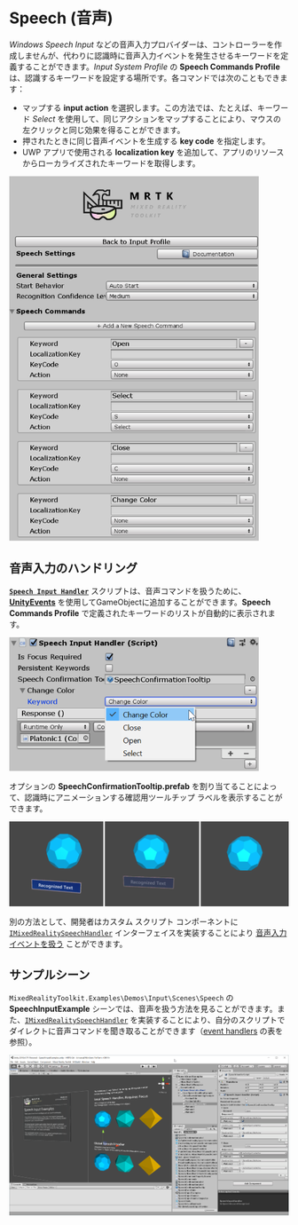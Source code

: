 # Speech (音声)

*Windows Speech Input* などの音声入力プロバイダーは、コントローラーを作成しませんが、代わりに認識時に音声入力イベントを発生させるキーワードを定義することができます。*Input System Profile* の **Speech Commands Profile** は、認識するキーワードを設定する場所です。各コマンドでは次のこともできます：

- マップする **input action** を選択します。この方法では、たとえば、キーワード *Select* を使用して、同じアクションをマップすることにより、マウスの左クリックと同じ効果を得ることができます。
- 押されたときに同じ音声イベントを生成する **key code** を指定します。
- UWP アプリで使用される **localization key** を追加して、アプリのリソースからローカライズされたキーワードを取得します。

<img src="../../Documentation/Images/Input/SpeechCommandsProfile.png" width="450px">

## 音声入力のハンドリング

[**`Speech Input Handler`**](xref:Microsoft.MixedReality.Toolkit.Input.SpeechInputHandler) スクリプトは、音声コマンドを扱うために、[**UnityEvents**](https://docs.unity3d.com/Manual/UnityEvents.html) を使用してGameObjectに追加することができます。**Speech Commands Profile** で定義されたキーワードのリストが自動的に表示されます。

<img src="../../Documentation/Images/Input/SpeechCommands_SpeechInputHandler1.png" width="450px">

オプションの **SpeechConfirmationTooltip.prefab** を割り当てることによって、認識時にアニメーションする確認用ツールチップ ラベルを表示することができます。 

<img src="../../Documentation/Images/Input/SpeechCommands_SpeechInputHandler2.png">

別の方法として、開発者はカスタム スクリプト コンポーネントに [`IMixedRealitySpeechHandler`](xref:Microsoft.MixedReality.Toolkit.Input.IMixedRealitySpeechHandler) インターフェイスを実装することにより [音声入力イベントを扱う](InputEvents.md#input-event-interface-example) ことができます。

## サンプルシーン

`MixedRealityToolkit.Examples\Demos\Input\Scenes\Speech` の **SpeechInputExample** シーンでは、音声を扱う方法を見ることができます。また、[`IMixedRealitySpeechHandler`](xref:Microsoft.MixedReality.Toolkit.Input.IMixedRealitySpeechHandler) を実装することにより、自分のスクリプトでダイレクトに音声コマンドを聞き取ることができます（[event handlers](InputEvents.md) の表を参照）。

<img src="../../Documentation/Images/Input/SpeechExampleScene.png" width="750px">
